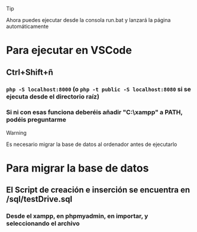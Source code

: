 >[!TIP]
>Ahora puedes ejecutar desde la consola run.bat y lanzará la página automáticamente

# Para ejecutar en VSCode

## Ctrl+Shift+ñ

### `php -S localhost:8000` (o `php -t public -S localhost:8080` si se ejecuta desde el directorio raíz)

### **Si ni con esas funciona deberéis añadir "C:\xampp\" a PATH, podéis preguntarme**

>[!WARNING]
>Es necesario migrar la base de datos al ordenador antes de ejecutarlo

# Para migrar la base de datos

## El Script de creación e inserción se encuentra en /sql/testDrive.sql

### Desde el xampp, en phpmyadmin, en importar, y seleccionando el archivo
